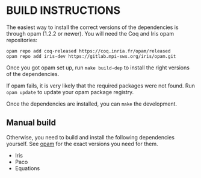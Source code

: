 # BUILD INSTRUCTIONS
The easiest way to install the correct versions of the dependencies is through
opam (1.2.2 or newer).  You will need the Coq and Iris opam repositories:

    opam repo add coq-released https://coq.inria.fr/opam/released
    opam repo add iris-dev https://gitlab.mpi-sws.org/iris/opam.git

Once you got opam set up, run `make build-dep` to install the right versions
of the dependencies.

If opam fails, it is very likely that the required packages were not found.
Run `opam update` to update your opam package registry.

Once the dependencies are installed, you can `make` the development.

## Manual build
Otherwise, you need to build and install the following dependencies yourself.
See [opam](opam) for the exact versions you need for them.
- Iris
- Paco
- Equations
